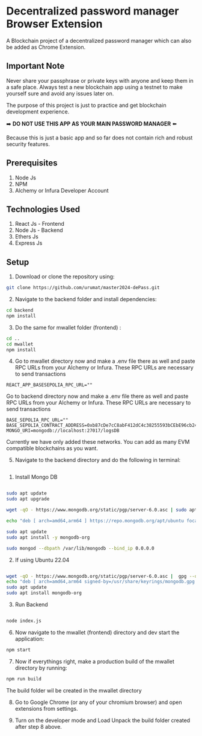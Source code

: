# Decentralized password manager Browser Extension
A Blockchain project of a decentralized password manager which can also be added as Chrome Extension.

## Important Note
Never share your passphrase or private keys with anyone and keep them in a safe place. Always test a new blockchain app using a testnet to make yourself sure and avoid any issues later on. 
<p>The purpose of this project is just to practice and get blockchain development experience.</p>
<p>➡️ <b>DO NOT USE THIS APP AS YOUR MAIN PASSWORD MANAGER</b> ⬅️</p>
<p>Because this is just a basic app and so far does not contain rich and robust security features.</p>

## Prerequisites
1) Node Js
2) NPM
3) Alchemy or Infura Developer Account

## Technologies Used
1) React Js - Frontend
2) Node Js - Backend
3) Ethers Js
4) Express Js

## Setup
1) Download or clone the repository using:
```sh
git clone https://github.com/urumat/master2024-dePass.git
```
2) Navigate to the backend folder and install dependencies:
```sh
cd backend
npm install
```
3) Do the same for mwallet folder (frontend) :
```sh
cd ..
cd mwallet
npm install
```

4) Go to mwallet directory now and make a .env file there as well and paste RPC URLs from your Alchemy or Infura. These RPC URLs are necessary to send transactions
```env
REACT_APP_BASESEPOLIA_RPC_URL=""
```

Go to backend directory now and make a .env file there as well and paste RPC URLs from your Alchemy or Infura. These RPC URLs are necessary to send transactions
```env
BASE_SEPOLIA_RPC_URL=""
BASE_SEPOLIA_CONTRACT_ADDRESS=0xb87cDe7cC8abF412dC4c38255593bCEbE96cb241
MONGO_URI=mongodb://localhost:27017/logsDB
```

Currently we have only added these networks. You can add as many EVM compatible blockchains as you want.

5) Navigate to the backend directory and do the following in terminal:
```sh


```
1) Install Mongo DB
```sh

sudo apt update
sudo apt upgrade

wget -qO - https://www.mongodb.org/static/pgp/server-6.0.asc | sudo apt-key add -

echo "deb [ arch=amd64,arm64 ] https://repo.mongodb.org/apt/ubuntu focal/mongodb-org/6.0 multiverse" | sudo tee /etc/apt/sources.list.d/mongodb-org-6.0.list

sudo apt update
sudo apt install -y mongodb-org

sudo mongod --dbpath /var/lib/mongodb --bind_ip 0.0.0.0

```
2) If using Ubuntu 22.04
```sh

wget -qO - https://www.mongodb.org/static/pgp/server-6.0.asc |  gpg --dearmor | sudo tee /usr/share/keyrings/mongodb.gpg > /dev/null
echo "deb [ arch=amd64,arm64 signed-by=/usr/share/keyrings/mongodb.gpg ] https://repo.mongodb.org/apt/ubuntu jammy/mongodb-org/6.0 multiverse" | sudo tee /etc/apt/sources.list.d/mongodb-org-6.0.list
sudo apt update
sudo apt install mongodb-org


```
3) Run Backend
```sh

node index.js

```
6) Now navigate to the mwallet (frontend) directory and dev start the application:
```sh
npm start
```
7) Now if everythings right, make a production build of the mwallet directory by running:
```sh
npm run build
```
The build folder wil be created in the mwallet directory

8) Go to Google Chrome (or any of your chromium browser) and open extensions from settings.

9) Turn on the developer mode and Load Unpack the build folder created after step 8 above.




